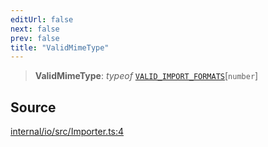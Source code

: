 ```yaml
---
editUrl: false
next: false
prev: false
title: "ValidMimeType"
---
```


> **ValidMimeType**: *typeof* [`VALID_IMPORT_FORMATS`](../variables/VALID_IMPORT_FORMATS.md)\[`number`\]

## Source

[internal/io/src/Importer.ts:4](https://github.com/nodenogg-in/alpha-p2p/blob/aa60360/internal/io/src/Importer.ts#L4)

